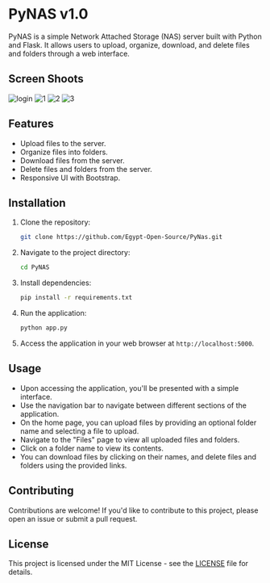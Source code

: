 # PyNAS v1.0

PyNAS is a simple Network Attached Storage (NAS) server built with Python and Flask. It allows users to upload, organize, download, and delete files and folders through a web interface.

## Screen Shoots
![login](https://github.com/Egypt-Open-Source/PyNas/assets/72279810/989f5eab-f03e-489b-a171-a46efd316692)
![1](https://github.com/Egypt-Open-Source/PyNas/assets/72279810/743a171d-e662-44fc-9295-35e451e2e9dc)
![2](https://github.com/Egypt-Open-Source/PyNas/assets/72279810/55874bca-bb81-4a2b-b711-cbc11202da01)
![3](https://github.com/Egypt-Open-Source/PyNas/assets/72279810/0180fc8c-61be-4f1f-b020-d41ab78dd7f9)

## Features

- Upload files to the server.
- Organize files into folders.
- Download files from the server.
- Delete files and folders from the server.
- Responsive UI with Bootstrap.

## Installation

1. Clone the repository:

    ```bash
    git clone https://github.com/Egypt-Open-Source/PyNas.git
    ```

2. Navigate to the project directory:

    ```bash
    cd PyNAS
    ```

3. Install dependencies:

    ```bash
    pip install -r requirements.txt
    ```

4. Run the application:

    ```bash
    python app.py
    ```

5. Access the application in your web browser at `http://localhost:5000`.

## Usage

- Upon accessing the application, you'll be presented with a simple interface.
- Use the navigation bar to navigate between different sections of the application.
- On the home page, you can upload files by providing an optional folder name and selecting a file to upload.
- Navigate to the "Files" page to view all uploaded files and folders.
- Click on a folder name to view its contents.
- You can download files by clicking on their names, and delete files and folders using the provided links.

## Contributing

Contributions are welcome! If you'd like to contribute to this project, please open an issue or submit a pull request.

## License

This project is licensed under the MIT License - see the [LICENSE](LICENSE) file for details.
